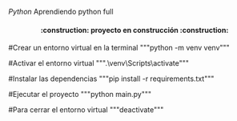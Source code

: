 <em align="center"> Python </em>
Aprendiendo python full
<h4 align="center">
:construction: proyecto en construcción :construction:
</h4>

#Crear un entorno virtual en la terminal
"""python -m venv venv"""

#Activar el entorno virtual
""".\venv\Scripts\activate"""

#Instalar las dependencias
"""pip install -r requirements.txt"""

#Ejecutar el proyecto
"""python main.py""" 

#Para cerrar el entorno virtual
"""deactivate"""
